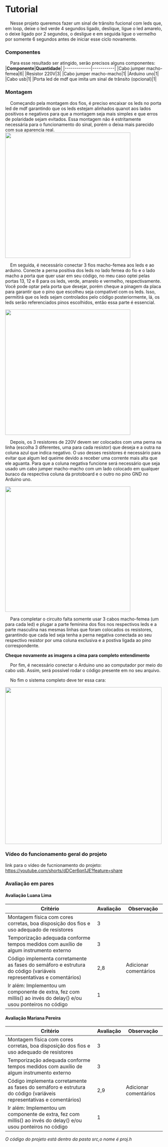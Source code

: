 # Tutorial
&nbsp;&nbsp;&nbsp;&nbsp;Nesse projeto queremos fazer um sinal de trânsito fucional com leds que, em loop, deixe o led verde 4 segundos ligado, deslique, ligue o led amarelo, o deixe ligado por 2 segundos, o desligue e em seguida ligue o vermelho por somente 6 segundos antes de iniciar esse ciclo novamente. 

### Componentes
&nbsp;&nbsp;&nbsp;&nbsp;Para esse resultado ser atingido, serão precisos alguns componentes:
|**Componente**|**Quantidade**|
|-------------|-----------|
|Cabo jumper macho-femea|6|
|Resistor 220V|3|
|Cabo jumper macho-macho|1|
|Arduino uno|1|
|Cabo usb|1|
|Porta led de mdf que imita um sinal de trânsito (opcional)|1|

### Montagem
&nbsp;&nbsp;&nbsp;&nbsp;Começando pela montagem dos fios, é preciso encaixar os leds no porta led de mdf garantindo que os leds estejam alinhados quanot aos lados positivos e negativos para que a montagem seja mais simples e que erros de polaridade sejam evitados. Essa montagem não é estritamente necessária para o funcionamento do sinal, porém o deixa mais parecido com sua aparencia real.
<img src="assets/led-vermelho.jpg" width="400">


&nbsp;&nbsp;&nbsp;&nbsp;Em seguida, é necessário conectar 3 fios macho-femea aos leds e ao arduino. Conecte a perna positiva dos leds no lado femea do fio e o lado macho a porta que quer usar em seu código, no meu caso optei pelas portas 13, 12 e 8 para os leds, verde, amarelo e vermelho, respectivamente. Você pode optar pela porta que desejar, porém cheque a pinagem da placa para garantir que o pino que escolheu seja compatível com os leds. Isso, permitirá que os leds sejam controlados pelo código posteriormente, lá, os leds serão referenciados pinos escolhidos, então essa parte é essencial. 

<img src="assets/arduino.jpg" width="400">

&nbsp;&nbsp;&nbsp;&nbsp;Depois, os 3 resistores de 220V devem ser colocados com uma perna na linha (escolha 3 diferentes, uma para cada resistor) que deseja e a outra na coluna azul que indica negativo. O uso desses resistores é necessário para evitar que algum led queime devido a receber uma corrente mais alta que ele aguanta. Para que a coluna negativa funcione será necessário que seja usado um cabo jumper macho-macho com um lado colocado em qualquer buraco da respectiva coluna da protoboard e o outro no pino GND no Arduino uno. 

<img src="assets/protoboard.jpg" width="400">

&nbsp;&nbsp;&nbsp;&nbsp;Para completar o circuito falta somente usar 3 cabos macho-femea (um para cada led) e plugar a parte feminina dos fios nos respectivos leds e a parte masculina nas mesmas linhas que foram colocados os resistores, garantindo que cada led seja tenha a perna negativa conectada ao seu respectivo resistor por uma coluna exclusiva e a postiva ligada ao pino correspondente. 

**Cheque novamente as imagens a cima para completo entendimento**

&nbsp;&nbsp;&nbsp;&nbsp;Por fim, é necessário conectar o Arduino uno ao computador por meio do cabo usb. Assim, será possível rodar o código presente em no seu arquivo. 

&nbsp;&nbsp;&nbsp;&nbsp;No fim o sistema completo deve ter essa cara:

<img src="assets/sistema-completo.jpg" width="500">

### Vídeo do funcionamento geral do projeto
link para o vídeo de fucnionamento do projeto: https://youtube.com/shorts/dDCer6qn1JE?feature=share

### Avaliação em pares
#### Avaliação Luana Lima
|**Critério**|**Avaliação**|**Observação**|
|-------------|-----------|-------------|
|Montagem física com cores corretas, boa disposição dos fios e uso adequado de resistores|3||
|Temporização adequada conforme tempos medidos com auxílio de algum instrumento externo|3||
|Código implementa corretamente as fases do semáforo e estrutura do código (variáveis representativas e comentários)|2,8|Adicionar comentários|
|Ir além: Implementou um componente de extra, fez com millis() ao invés do delay() e/ou usou ponteiros no código|1||
#### Avaliação Mariana Pereira
|**Critério**|**Avaliação**|**Observação**|
|-------------|-----------|-------------|
|Montagem física com cores corretas, boa disposição dos fios e uso adequado de resistores|3||
|Temporização adequada conforme tempos medidos com auxílio de algum instrumento externo|3||
|Código implementa corretamente as fases do semáforo e estrutura do código (variáveis representativas e comentários)|2,9|Adicionar comentários|
|Ir além: Implementou um componente de extra, fez com millis() ao invés do delay() e/ou usou ponteiros no código|1||

*O código do projeto está dentro da pasta src,o nome é proj.h*